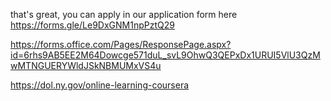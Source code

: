 that's great, you can apply in our application form here https://forms.gle/Le9DxGNM1npPztQ29

https://forms.office.com/Pages/ResponsePage.aspx?id=6rhs9AB5EE2M64Dowcge571duL_svL9OhwQ3QEPxDx1URUI5VlU3QzMwMTNGUERYWldJSkNBMUMxVS4u

https://dol.ny.gov/online-learning-coursera
